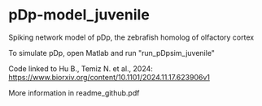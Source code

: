 # pDp-model_juvenile

Spiking network model of pDp, the zebrafish homolog of olfactory cortex

To simulate pDp, open Matlab and run "run_pDpsim_juvenile"

Code linked to
Hu B., Temiz N. et al., 2024: https://www.biorxiv.org/content/10.1101/2024.11.17.623906v1

More information in readme_github.pdf
